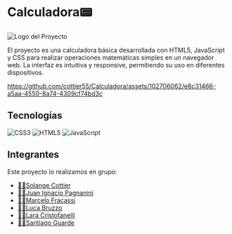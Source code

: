 # Calculadora📟

![Logo del Proyecto](https://st2.depositphotos.com/1552219/9330/i/450/depositphotos_93303606-stock-photo-calculator-options-counter.jpg)

El proyecto es una calculadora básica desarrollada con HTML5, JavaScript y CSS para realizar operaciones matemáticas simples en un navegador web. La interfaz es intuitiva y responsive, permitiendo su uso en diferentes dispositivos.

https://github.com/cottier55/Calculadora/assets/102706062/e8c31466-a5aa-4550-8a74-4309cf74bd3c

## Tecnologías

![CSS3](https://img.shields.io/badge/css3-%231572B6.svg?style=for-the-badge&logo=css3&logoColor=white) ![HTML5](https://img.shields.io/badge/html5-%23E34F26.svg?style=for-the-badge&logo=html5&logoColor=white) ![JavaScript](https://img.shields.io/badge/javascript-%23323330.svg?style=for-the-badge&logo=javascript&logoColor=%23F7DF1E)

## Integrantes 

Este proyecto lo realizamos en grupo:
- [👩‍💻Solange Cottier](https://github.com/cottier55)
- [👨‍💻Juan Ignacio Pagnanini](https://github.com/juanipagnanini)
- [👨‍💻Marcelo Fracassi](https://github.com/MarceloFracassi)
- [👨‍💻Luca Bruzzo](https://github.com/BruzzoLuca)
- [👩‍💻Lara Cristofanelli](https://github.com/Lara-Sofia)
- [👨‍💻Santiago Guarde](https://github.com/SantiagoGuarde)
